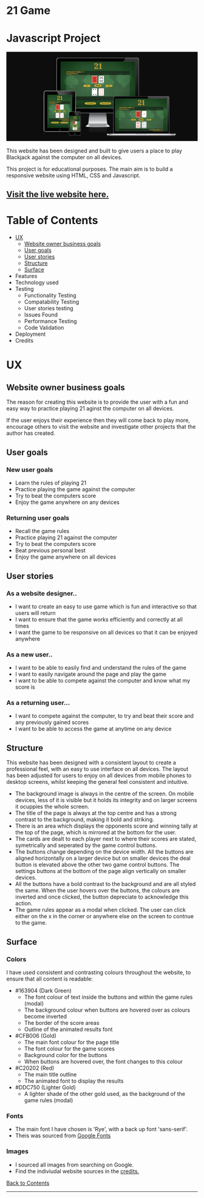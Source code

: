 # 21 Game

# Javascript Project

![Image of the website put through am i responsive website to show how it appears on different screen sizes or devices][responsive]

This website has been designed and built to give users a place to play Blackjack against the computer on all devices. 

This project is for educational purposes. The main aim is to build a responsive website using HTML, CSS and Javascript.

## [Visit the live website here.](https://bekmart.github.io/21-practice/)

<h1 id="contents">Table of Contents</h1>

- [UX](#UX)
    - [Website owner business goals](#website-owner-goals) 
    - [User goals](#user-goals)
    - [User stories](#user-stories)
    - [Structure](#structure)
    - [Surface](#surface)
- Features
- Technology used
- Testing
    - Functionality Testing
    - Compatability Testing
    - User stories testing
    - Issues Found
    - Performance Testing
    - Code Validation
- Deployment
- Credits

<h1 id="UX">UX</h1>

<h2 id="website-owner-goals">Website owner business goals</h2>

The reason for creating this website is to provide the user with a fun and easy way to practice playing 21 aginst the computer on all devices. 

If the user enjoys their experience then they will come back to play more, encourage others to visit the website and investigate other projects that the author has created.  

<h2 id="user-goals">User goals</h2>

### New user goals

- Learn the rules of playing 21
- Practice playing the game against the computer
- Try to beat the computers score
- Enjoy the game anywhere on any devices

### Returning user goals

- Recall the game rules
- Practice playing 21 against the computer
- Try to beat the computers score 
- Beat previous personal best
- Enjoy the game anywhere on all devices

<h2 id="user-stories">User stories</h2>

### As a website designer..

- I want to create an easy to use game which is fun and interactive so that users will return
- I want to ensure that the game works efficiently and correctly at all times
- I want the game to be responsive on all devices so that it can be enjoyed anywhere 

### As a new user..

- I want to be able to easily find and understand the rules of the game
- I want to easily navigate around the page and play the game
- I want to be able to compete against the computer and know what my score is

### As a returning user...

- I want to compete against the computer, to try and beat their score and any previously gained scores 
- I want to be able to access the game at anytime on any device

<h2 id="structure">Structure</h2>

This website has been designed with a consistent layout to create a professional feel, with an easy to use interface on all devices. The layout has been adjusted for users to enjoy on all devices from mobile phones to desktop screens, whilst keeping the general feel consistent and intuitive. 

- The background image is always in the centre of the screen. On mobile devices, less of it is visible but it holds its integrity and on larger screens it ocuppies the whole screen. 
- The title of the page is always at the top centre and has a strong contrast to the background, making it bold and striking.
- There is an area which displays the opponents score and winning tally at the top of the page, which is mirrored at the bottom for the user.
- The cards are dealt to each player next to where their scores are stated, symetrically and seperated by the game control buttons.
- The buttons change depending on the device width. All the buttons are aligned horizontally on a larger device but on smaller devices the deal button is elevated above the other two game control buttons. The settings buttons at the bottom of the page align vertically on smaller devices. 
- All the buttons have a bold contrast to the background and are all styled the same. When the user hovers over the buttons, the colours are inverted and once clicked, the button depreciate to acknowledge this action. 
- The game rules appear as a modal when clicked. The user can click either on the x in the corner or anywhere else on the screen to contnue to the game. 

<h2 id="surface">Surface</h2>

### Colors

I have used consistent and contrasting colours throughout the website, to ensure that all content is readable:

- #163904 (Dark Green)
    - The font colour of text inside the buttons and within the game rules (modal)
    - The background colour when buttons are hovered over as colours become inverted
    - The border of the score areas
    - Outline of the animated results font
- #CFB006 (Gold)
    - The main font colour for the page title
    - The font colour for the game scores
    - Background color for the buttons
    - When buttons are hovered over, the font changes to this colour
- #C20202 (Red)
    - The main title outline
    - The animated font to display the results
- #DDC750 (Lighter Gold)
    - A lighter shade of the other gold used, as the background of the game rules (modal)

### Fonts

- The main font I have chosen is 'Rye', with a back up font 'sans-serif'.
- Theis was sourced from [Google Fonts](https://fonts.google.com/specimen/Rye)

### Images

- I sourced all images from searching on Google. 
- Find the indiviudal website sources in the [credits.](#media)

[Back to Contents](#contents)
<hr>

[responsive]: assets/images/responsive.png